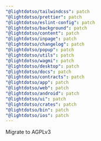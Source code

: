 ```yaml
---
"@lightdotso/tailwindcss": patch
"@lightdotso/prettier": patch
"@lightdotso/eslint-config": patch
"@lightdotso/background": patch
"@lightdotso/content": patch
"@lightdotso/inpage": patch
"@lightdotso/changelog": patch
"@lightdotso/popup": patch
"@lightdotso/utils": patch
"@lightdotso/wagmi": patch
"@lightdotso/desktop": patch
"@lightdotso/docs": patch
"@lightdotso/contracts": patch
"@lightdotso/app": patch
"@lightdotso/web": patch
"@lightdotso/android": patch
"@lightdotso/ui": patch
"@lightdotso/crates": patch
"@lightdotso/bin": patch
"@lightdotso/ios": patch
---
```


Migrate to AGPLv3
